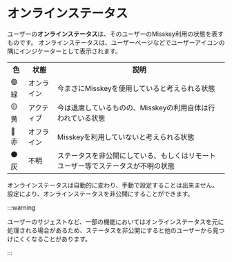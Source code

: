 # オンラインステータス

ユーザーの**オンラインステータス**は、そのユーザーのMisskey利用の状態を表すものです。
オンラインステータスは、ユーザーページなどでユーザーアイコンの隅にインジケーターとして表示されます。

<table>
	<tbody><tr>
		<th>色</th>
		<th>状態</th>
		<th>説明</th>
	</tr>
	<tr>
		<td>🟢緑</td>
		<td>オンライン</td>
		<td>今まさにMisskeyを使用していると考えられる状態</td>
	</tr>
	<tr>
		<td>🟡黄</td>
		<td>アクティブ</td>
		<td>今は退席しているものの、Misskeyの利用自体は行われている状態</td>
	</tr>
	<tr>
		<td>🔴赤</td>
		<td>オフライン</td>
		<td>Misskeyを利用していないと考えられる状態</td>
	</tr>
	<tr>
		<td>⚫灰</td>
		<td>不明</td>
		<td>ステータスを非公開にしている、もしくはリモートユーザー等でステータスが不明の状態</td>
	</tr>
</tbody></table>

オンラインステータスは自動的に変わり、手動で設定することは出来ません。
設定により、オンラインステータスを非公開にすることができます。

:::warning

ユーザーのサジェストなど、一部の機能においてはオンラインステータスを元に処理される場合があるため、ステータスを非公開にすると他のユーザーから見つけにくくなることがあります。

:::
